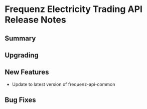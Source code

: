 # Frequenz Electricity Trading API Release Notes

## Summary

<!-- Here goes a general summary of what this release is about -->

## Upgrading

<!-- Here goes notes on how to upgrade from previous versions, including deprecations and what they should be replaced with -->

## New Features

- Update to latest version of frequenz-api-common

## Bug Fixes

<!-- Here goes notable bug fixes that are worth a special mention or explanation -->
